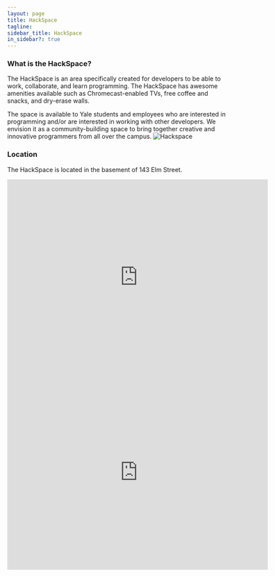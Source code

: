 ```yaml
---
layout: page
title: HackSpace
tagline:
sidebar_title: HackSpace
in_sidebar?: true
---
```


### What is the HackSpace?
The HackSpace is an area specifically created for developers to be able to work,
collaborate, and learn programming. The HackSpace has awesome amenities available
such as Chromecast-enabled TVs, free coffee and snacks, and dry-erase walls.


The space is available to Yale students and employees who are interested in programming
and/or are interested in working with other developers. We envision it as a community-building space to bring together creative and innovative programmers from all over the campus.
![Hackspace](/public/hackspace.jpg)

### Location

The HackSpace is located in the basement of 143 Elm Street.
<iframe width="600" height="450" frameborder="0" style="border:0" src="https://www.google.com/maps/embed/v1/place?q=143%20Elm%20Street%2C%20New%20Haven%2C%20CT%2C%20United%20States&key=AIzaSyDVa_UKFA2-y7tqwimS8vQYLB8bq6BXZSg"></iframe>
<iframe src="https://www.google.com/maps/embed?pb=!1m0!3m2!1sen!2sus!4v1421250216501!6m8!1m7!1ssWcA95ci9zJmkdENlvZh3A!2m2!1d41.3089159!2d-72.9252938!3f334.23424617512217!4f-13.791542004467019!5f1.5039863278926036" width="600" height="450" frameborder="0" style="border:0"></iframe>
